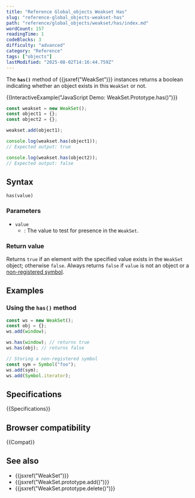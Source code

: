 ```yaml
---
title: "Reference Global_objects Weakset Has"
slug: "reference-global_objects-weakset-has"
path: "reference/global_objects/weakset/has/index.md"
wordCount: 157
readingTime: 1
codeBlocks: 3
difficulty: "advanced"
category: "Reference"
tags: ["objects"]
lastModified: "2025-08-02T14:16:44.759Z"
---
```



The **`has()`** method of {{jsxref("WeakSet")}} instances returns a boolean indicating whether an
object exists in this `WeakSet` or not.

{{InteractiveExample("JavaScript Demo: WeakSet.Prototype.has()")}}

```js interactive-example
const weakset = new WeakSet();
const object1 = {};
const object2 = {};

weakset.add(object1);

console.log(weakset.has(object1));
// Expected output: true

console.log(weakset.has(object2));
// Expected output: false
```

## Syntax

```js-nolint
has(value)
```

### Parameters

- `value`
  - : The value to test for presence in the `WeakSet`.

### Return value

Returns `true` if an element with the specified value exists in the `WeakSet` object; otherwise `false`. Always returns `false` if `value` is not an object or a [non-registered symbol](/en-US/docs/Web/JavaScript/Reference/Global_Objects/Symbol#shared_symbols_in_the_global_symbol_registry).

## Examples

### Using the `has()` method

```js
const ws = new WeakSet();
const obj = {};
ws.add(window);

ws.has(window); // returns true
ws.has(obj); // returns false

// Storing a non-registered symbol
const sym = Symbol("foo");
ws.add(sym);
ws.add(Symbol.iterator);
```

## Specifications

{{Specifications}}

## Browser compatibility

{{Compat}}

## See also

- {{jsxref("WeakSet")}}
- {{jsxref("WeakSet.prototype.add()")}}
- {{jsxref("WeakSet.prototype.delete()")}}
